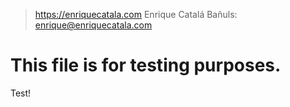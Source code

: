 > https://enriquecatala.com
> Enrique Catalá Bañuls: enrique@enriquecatala.com

# This file is for testing purposes.
Test!